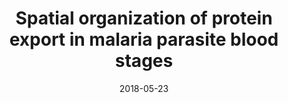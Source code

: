 ---
title: "Spatial organization of protein export in malaria parasite blood stages"
collection: publications
permalink: /publication/2018-spatial-organization
excerpt:
date: 2018-05-23
venue: 'Traffic'
teaser:
paperurl: '/files/2018-05-23-spatial-organization.pdf'
link: 'https://doi.org/10.1111/tra.12577'
citation: 'Charnaud SC, Jonsdottir TK, Sanders PR, Bullen HE, Dickerman BK, Kouskousis B, Palmer CS, Pietrzak HM, Laumaea AE, Erazo AB, <b>McHugh E</b>, Tilley L, Crabb BS, Gilson PR. 2020. &quot;patial organization of protein export in malaria parasite blood stages.&quot; <i>Traffic</i> 19(8):605-623.'
---